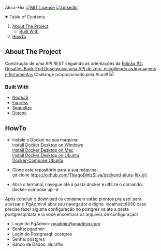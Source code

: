Alura-Flix
[![MIT License][license-shield]][license-url]
[![LinkedIn][linkedin-shield]][linkedin-url]

<!-- TABLE OF CONTENTS -->
<details open="open">
  <summary>Table of Contents</summary>
  <ol>
    <li>
      <a href="#about-the-project">About The Project</a>
      <ul>
        <li><a href="#built-with">Built With</a></li>
      </ul>
    </li>
    <li><a href="#HowTo">HowTo</a></li>
  </ol>
</details>

<!-- ABOUT THE PROJECT -->
## About The Project

Construção de uma API REST seguindo as orientações da [Edição #2: Desafios Back-End
Desenvolva uma API do zero, escolhendo as linguagens e ferramentas](https://www.alura.com.br/challenges/back-end/) Challange proporcionado pela Alura!!
  ![](https://user-images.githubusercontent.com/79534537/130526762-d9e24513-4e53-44de-92e7-5602385cdcae.png)

### Built With

* [NodeJS](https://nodejs.org/en/docs/)
* [Express](https://expressjs.com/)
* [Sequelize](https://sequelize.org/v5/)
* [Dotenv](https://www.npmjs.com/package/dotenv)

<!-- howTo -->
## HowTo
  
- Instale o Docker na sua maquina:  
    [Install Docker Desktop on Windows](https://docs.docker.com/docker-for-windows/install/)  
    [Install Docker Desktop on Mac](https://docs.docker.com/docker-for-mac/install/)  
    [Install Docker Desktop on Ubuntu](https://docs.docker.com/engine/install/ubuntu/)  
    [Docker-Compose Ubuntu](https://docs.docker.com/compose/install/)  

- Clone este repositório para a sua máquina:  
        git clone https://github.com/ThiagoDinizSilva/backend-alura-flix.git


- Abra o terminal, navegue até a pasta docker e ultilize o comando:  
        docker-compose up -d

Após concluir o download os containers estão prontos pra uso!
para acessar o PgAdmin4 abra seu navegador e digite: localhost:8080
caso precise fazer alguma configuração no postgres va ate a pasta postgresql/data e lá você encontrará os arquivos de configuração!

* Login do PgAdmin: pgadmin@pgadmin.com
* Senha: pgadmin
* Login do Postgresql: postgres
* Senha: postgres
* Banco de Dados: aluraflix









[license-shield]: https://img.shields.io/github/license/othneildrew/Best-README-Template.svg?style=for-the-badge
[license-url]: https://github.com/othneildrew/Best-README-Template/blob/master/LICENSE.txt
[linkedin-shield]: https://img.shields.io/badge/-LinkedIn-black.svg?style=for-the-badge&logo=linkedin&colorB=555
[linkedin-url]: https://www.linkedin.com/in/thiagodinizdasilva/
